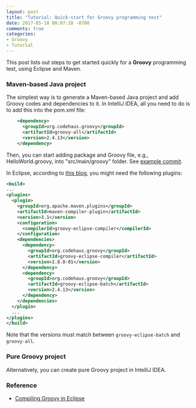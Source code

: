 ```yaml
---
layout: post
title: "Tutorial: Quick-start for Groovy programming test"
date: 2017-05-10 00:07:18 -0700
comments: true
categories: 
- Groovy
- Tutorial
---
```


This post lists out steps to get started quickly for a **Groovy** programming test, using Eclipse and Maven.

<!--more-->

### Maven-based Java project

The simplest way is to generate a Maven-based Java project and add Groovy codes and dependencies to it. 
In IntelliJ IDEA, all you need to do is to add this into the pom.xml file:

``` xml Groovy dependencies
    <dependency>
      <groupId>org.codehaus.groovy</groupId>
      <artifactId>groovy-all</artifactId>
      <version>2.4.13</version>
    </dependency>
```

Then, you can start adding package and Groovy file, e.g., HelloWorld.groovy, into "src/main/groovy" folder. 
See [example commit](https://github.com/tdongsi/java/commit/3ce5202f9c575f735f14f095ea26759224316576).

In Eclipse, according to [this blog](http://www.s0hel.com/blog/523/compile-groovy-files-with-maven-in-your-java-project/), you might need the following plugins:

``` xml 
<build>
...
<plugins>
  <plugin>
    <groupId>org.apache.maven.plugins</groupId>
    <artifactId>maven-compiler-plugin</artifactId>
    <version>3.1</version>
    <configuration>
      <compilerId>groovy-eclipse-compiler</compilerId>
    </configuration>
    <dependencies>
      <dependency>
        <groupId>org.codehaus.groovy</groupId>
        <artifactId>groovy-eclipse-compiler</artifactId>
        <version>2.8.0-01</version>
      </dependency>
      <dependency>
        <groupId>org.codehaus.groovy</groupId>
        <artifactId>groovy-eclipse-batch</artifactId>
        <version>2.4.13</version>
      </dependency>
    </dependencies>
  </plugin>
  ...
</plugins>
</build>
```

Note that the versions must match between `groovy-eclipse-batch` and `groovy-all`.

### Pure Groovy project

Alternatively, you can create pure Groovy project in IntelliJ IDEA.

### Reference

* [Compiling Groovy in Eclipse](http://www.s0hel.com/blog/523/compile-groovy-files-with-maven-in-your-java-project/)